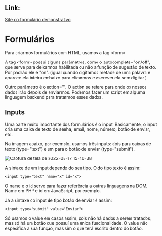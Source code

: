 ## Link:

[Site do formulário demonstrativo](https://andersonr-o.github.io/Html-Css/Formul%C3%A1rios/form001.html)

# Formulários

Para criarmos formulários com HTML, usamos a tag &lt;form&gt;

A tag &lt;form&gt; possui alguns parâmetros, como o autocomplete="on/off", que serve para deixarmos habilitada ou não a função de sugestão de texto. Por padrão ele é "on". (igual quando digitamos metade de uma palavra e aparece ela inteira embaixo para clicarmos e escrever ela sem digitar.)

Outro parâmetro é o action="". O action se refere para onde os nossos dados irão depois de enviarmos. Podemos fazer um script em alguma linguagem backend para tratarmos esses dados.

## Inputs

Uma parte muito importante dos formulários é o input. Basicamente, o input cria uma caixa de texto de senha, email, nome, número, botão de enviar, etc.

Na imagem abaixo, por exemplo, usamos três inputs: dois para caixas de texto (type="text") e um para o botão de enviar (type="submit").

![Captura de tela de 2022-08-17 15-40-38](https://user-images.githubusercontent.com/97858145/185217788-3d092362-487f-453a-ac93-317e8ae2800b.png)

 A sintaxe de um input depende do seu tipo. O do tipo texto é assim:

 ``<input type="text" name="x" id="x">``<br>

 O name e o id serve para fazer referência a outras linguagens na DOM. Name em PHP e id em JavaScript, por exemplo.

 Já a sintaxe do input de tipo botão de enviar é assim:

 ``<input type="submit" value="Enviar">``<br>

 Só usamos o value em casos assim, pois não há dados a serem tratados, mas só há um botão que possuí uma única funcionalidade. O value não especifica a sua função, mas sim o que terá escrito dentro do botão.


